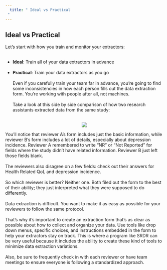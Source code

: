 ```yaml
---
  title: " Ideal vs Practical
 "
---
```



## Ideal vs Practical


Let’s start with how you train and monitor your extractors:
<br><br>
- **Ideal**: Train all of your data extractors in advance<br><br>
- **Practical**: Train your data extractors as you go<br><br>
Even if you carefully train your team far in advance, you’re going to find some inconsistencies in how each person fills out the data extraction form. You’re working with people after all, not machines. <br><br>
Take a look at this side by side comparison of how two research assistants extracted data from the same study:<br><br>

<center>
<img src="{{site.baseurl}}/img/sidebyside.jpg">
</center>


You’ll notice that reviewer A’s form includes just the basic information, while reviewer B’s form includes a lot of details, especially about depression incidence.
Reviewer A remembered to write “NR” or “Not Reported” for fields where the study didn’t have related information. Reviewer B just left those fields blank. 
<br><br>
The reviewers also disagree on a few fields: check out their answers for Health Related QoL and depression incidence. 
<br><br>
So which reviewer is better? Neither one. Both filed out the form to the best of their ability; they just interpreted what they were supposed to do differently. 
<br><br>
Data extraction is difficult. You want to make it as easy as possible for your reviewers to follow the same protocol.
<br><br>
That’s why it’s important to create an extraction form that’s as clear as possible about how to collect and organize your data. Use tools like drop down menus, specific choices, and instructions embedded in the form to help your extractors stay on track. This is where a program like SRDR can be very useful because it includes the ability to create these kind of tools to minimize data extraction variations. 
<br><br>
Also, be sure to frequently check in with each reviewer or have team meetings to ensure everyone is following a standardized approach. 

